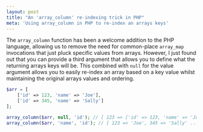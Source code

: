 ```yaml
---
layout: post
title: "An 'array_column' re-indexing trick in PHP"
meta: 'Using array_column in PHP to re-index an arrays keys'
---
```


The `array_column` function has been a welcome addition to the PHP language, allowing us to remove the need for common-place `array_map` invocations that just pluck specific values from arrays.
However, I just found out that you can provide a third argument that allows you to define what the returning arrays keys will be.
This combined with `null` for the value argument allows you to easily re-index an array based on a key value whilst maintaining the original arrays values and ordering.

<!--more-->

```php
$arr = [
    ['id' => 123, 'name' => 'Joe'],
    ['id' => 345, 'name' => 'Sally']
];

array_column($arr, null, 'id'); // [ 123 => ['id' => 123, 'name' => 'Joe'] ...
array_column($arr, 'name', 'id'); // [ 123 => 'Joe', 345 => 'Sally' ...
```
